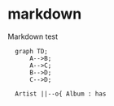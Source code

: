 # markdown
Markdown test

```mermaid
  graph TD;
      A-->B;
      A-->C;
      B-->D;
      C-->D;
```

```mermaid
  Artist ||--o{ Album : has
```
